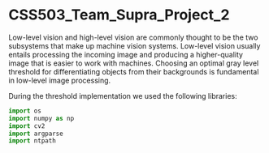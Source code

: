 # CSS503_Team_Supra_Project_2

Low-level vision and high-level vision are commonly thought to be the two subsystems that make up machine vision systems. Low-level vision usually entails processing the incoming image and producing a higher-quality image that is easier to work with machines. Choosing an optimal gray level threshold for differentiating objects from their backgrounds is fundamental in low-level image processing.

During the threshold implementation we used the following libraries:
```python
import os
import numpy as np
import cv2
import argparse
import ntpath
``` 
